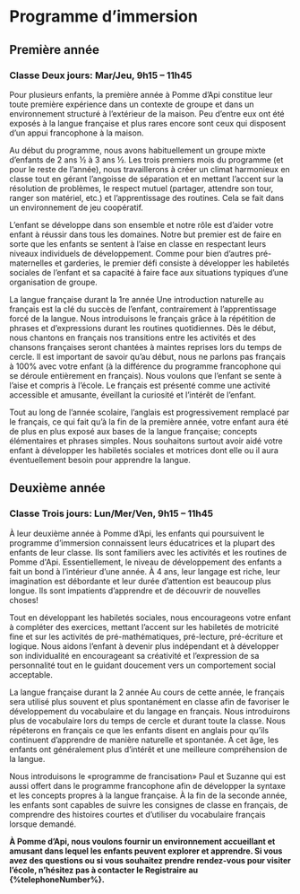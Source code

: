 # Programme d’immersion

## Première année

### Classe Deux jours: Mar/Jeu, 9h15 – 11h45
Pour plusieurs enfants, la première année à Pomme d’Api constitue leur toute première expérience dans un contexte de groupe et dans un environnement structuré à l’extérieur de la maison. Peu d’entre eux ont été exposés à la langue française et plus rares encore sont ceux qui disposent d’un appui francophone à la maison.

Au début du programme, nous avons habituellement un groupe mixte d’enfants de 2 ans ½ à 3 ans ½. Les trois premiers mois du programme (et pour le reste de l’année), nous travaillerons à créer un climat harmonieux en classe tout en gérant l’angoisse de séparation et en mettant l’accent sur la résolution de problèmes, le respect mutuel (partager, attendre son tour, ranger son matériel, etc.) et l’apprentissage des routines. Cela se fait dans un environnement de jeu coopératif.

L’enfant se développe dans son ensemble et notre rôle est d’aider votre enfant à réussir dans tous les domaines. Notre but premier est de faire en sorte que les enfants se sentent à l’aise en classe en respectant leurs niveaux individuels de développement. Comme pour bien d’autres pré-maternelles et garderies, le premier défi consiste à développer les habiletés sociales de l’enfant et sa capacité à faire face aux situations typiques d’une organisation de groupe.

La langue française durant la 1re année
Une introduction naturelle au français est la clé du succès de l’enfant, contrairement à l’apprentissage forcé de la langue. Nous introduisons le français grâce à la répétition de phrases et d’expressions durant les routines quotidiennes. Dès le début, nous chantons en français nos transitions entre les activités et des chansons françaises seront chantées à maintes reprises lors du temps de cercle. Il est important de savoir qu’au début, nous ne parlons pas français à 100% avec votre enfant (à la différence du programme francophone qui se déroule entièrement en français). Nous voulons que l’enfant se sente à l’aise et compris à l’école. Le français est présenté comme une activité accessible et amusante, éveillant la curiosité et l’intérêt de l’enfant.

Tout au long de l’année scolaire, l’anglais est progressivement remplacé par le français, ce qui fait qu’à la fin de la première année, votre enfant aura été de plus en plus exposé aux bases de la langue française; concepts élémentaires et phrases simples. Nous souhaitons surtout avoir aidé votre enfant à développer les habiletés sociales et motrices dont elle ou il aura éventuellement besoin pour apprendre la langue.

## Deuxième année

### Classe Trois jours: Lun/Mer/Ven,  9h15 – 11h45
À leur deuxième année à Pomme d’Api, les enfants qui poursuivent le programme d’immersion connaissent leurs éducatrices et la plupart des enfants de leur classe. Ils sont familiers avec les activités et les routines de Pomme d'Api. Essentiellement, le niveau de développement des enfants a fait un bond à l’intérieur d’une année. À 4 ans, leur langage est riche, leur imagination est débordante et leur durée d’attention est beaucoup plus longue. Ils sont impatients d’apprendre et de découvrir de nouvelles choses!

Tout en développant les habiletés sociales, nous encourageons votre enfant à compléter des exercices, mettant l’accent sur les habiletés de motricité fine et sur les activités de pré-mathématiques, pré-lecture, pré-écriture et logique. Nous aidons l’enfant à devenir plus indépendant et à développer son individualité en encourageant sa créativité et l’expression de sa personnalité tout en le guidant doucement vers un comportement social acceptable.

La langue française durant la 2 année
Au cours de cette année, le français sera utilisé plus souvent et plus spontanément en classe afin de favoriser le développement du vocabulaire et du langage en français. Nous introduirons plus de vocabulaire lors du temps de cercle et durant toute la classe. Nous répéterons en français ce que les enfants disent en anglais pour qu’ils continuent d’apprendre de manière naturelle et spontanée. À cet âge, les enfants ont généralement plus d’intérêt et une meilleure compréhension de la langue.

Nous introduisons le «programme de francisation» Paul et Suzanne qui est aussi offert dans le programme francophone afin de développer la syntaxe et les concepts propres à la langue française. À la fin de la seconde année, les enfants sont capables de suivre les consignes de classe en français, de comprendre des histoires courtes et d’utiliser du vocabulaire français lorsque demandé.

__À Pomme d’Api, nous voulons fournir un environnement accueillant et amusant dans lequel les enfants peuvent explorer et apprendre. Si vous avez des questions ou si vous souhaitez prendre rendez-vous pour visiter l’école, n’hésitez pas à contacter le Registraire au {%telephoneNumber%}.__